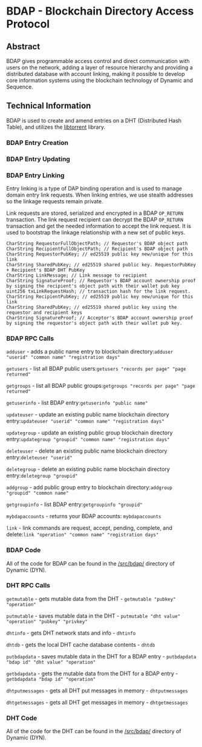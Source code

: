 # **BDAP - Blockchain Directory Access Protocol**

## Abstract

BDAP gives programmable access control and direct communication with users on the network, adding a layer of resource hierarchy and providing a distributed database with account linking, making it possible to develop core information systems using the blockchain technology of Dynamic and Sequence.

## Technical Information

BDAP is used to create and amend entries on a DHT (Distributed Hash Table), and utilizes the [libtorrent](https://github.com/arvidn/libtorrent) library.

### BDAP Entry Creation

### BDAP Entry Updating

### BDAP Entry Linking 

Entry linking is a type of DAP binding operation and is used to manage domain entry link requests. When linking entries, we use stealth addresses so the linkage requests remain private.

Link requests are stored, serialized and encrypted in a BDAP ```OP_RETURN``` transaction. The link request recipient can decrypt the BDAP ```OP_RETURN``` transaction and get the needed information to accept the link request. It is used to bootstrap the linkage relationship with a new set of public keys.

```
CharString RequestorFullObjectPath; // Requestor's BDAP object path
CharString RecipientFullObjectPath; // Recipient's BDAP object path
CharString RequestorPubKey; // ed25519 public key new/unique for this link
CharString SharedPubKey; // ed25519 shared public key. RequestorPubKey + Recipient's BDAP DHT PubKey
CharString LinkMessage; // Link message to recipient
CharString SignatureProof; // Requestor's BDAP account ownership proof by signing the recipient's object path with their wallet pub key
uint256 txLinkRequestHash; // transaction hash for the link request.
CharString RecipientPubKey; // ed25519 public key new/unique for this link
CharString SharedPubKey; // ed25519 shared public key using the requestor and recipient keys
CharString SignatureProof; // Acceptor's BDAP account ownership proof by signing the requestor's object path with their wallet pub key.
```

### BDAP RPC Calls

```adduser``` - adds a public name entry to blockchain directory:```adduser "userid" "common name" "registration days"```

```getusers``` - list all BDAP public users:```getusers "records per page" "page returned"```

```getgroups``` - list all BDAP public groups:```getgroups "records per page" "page returned"```

```getuserinfo``` - list BDAP entry:```getuserinfo "public name"```

```updateuser``` - update an existing public name blockchain directory entry:```updateuser "userid" "common name" "registration days"```

```updategroup``` - update an existing public group blockchain directory entry:```updategroup "groupid" "common name" "registration days"```

```deleteuser``` - delete an existing public name blockchain directory entry:```deleteuser "userid"```

```deletegroup``` - delete an existing public name blockchain directory entry:```deletegroup "groupid"```

```addgroup``` - add public group entry to blockchain directory:```addgroup "groupid" "common name"```

```getgroupinfo``` - list BDAP entry:```getgroupinfo "groupid"```

```mybdapaccounts``` - returns your BDAP accounts: ```mybdapaccounts```

```link``` - link commands are request, accept, pending, complete, and delete:```link "operation" "common name" "registration days"```

### BDAP Code

All of the code for BDAP can be found in the [/src/bdap/](https://github.com/duality-solutions/Dynamic/tree/master/src/bdap) directory of Dynamic (DYN).

### DHT RPC Calls

```getmutable``` - gets mutable data from the DHT - ```getmutable "pubkey" "operation"```

```putmutable``` - saves mutable data in the DHT - ```putmutable "dht value" "operation" "pubkey" "privkey"```

```dhtinfo``` - gets DHT network stats and info - ```dhtinfo```

```dhtdb``` - gets the local DHT cache database contents - ```dhtdb```

```putbdapdata``` - saves mutable data in the DHT for a BDAP entry - ```putbdapdata "bdap id" "dht value" "operation"```

```getbdapdata``` - gets the mutable data from the DHT for a BDAP entry - ```getbdapdata "bdap id" "operation"```

```dhtputmessages``` - gets all DHT put messages in memory - ```dhtputmessages```

```dhtgetmessages``` - gets all DHT get messages in memory - ```dhtgetmessages```

### DHT Code

All of the code for the DHT can be found in the [/src/bdap/](https://github.com/duality-solutions/Dynamic/tree/master/src/dht) directory of Dynamic (DYN).
